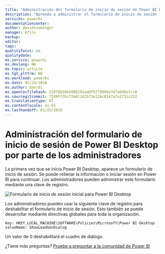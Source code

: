 ```yaml
---
title: "Administración del formulario de inicio de sesión de Power BI Desktop por parte de los administradores"
description: "Aprenda a administrar el formulario de inicio de sesión inicial al abrir Power BI Desktop."
services: powerbi
documentationcenter: 
author: davidiseminger
manager: kfile
backup: 
editor: 
tags: 
qualityfocus: no
qualitydate: 
ms.service: powerbi
ms.devlang: NA
ms.topic: article
ms.tgt_pltfrm: NA
ms.workload: powerbi
ms.date: 01/24/2018
ms.author: davidi
ms.openlocfilehash: 519f8b56b5086292addf577d969a707a6d6efcc8
ms.sourcegitcommit: 7249ff35c73adc2d25f2e12bc0147afa1f31c232
ms.translationtype: HT
ms.contentlocale: es-ES
ms.lasthandoff: 01/25/2018
---
```

# <a name="how-administrators-can-manage-the-power-bi-desktop-sign-in-form"></a>Administración del formulario de inicio de sesión de Power BI Desktop por parte de los administradores
La primera vez que se inicia Power BI Desktop, aparece un formulario de inicio de sesión. Se puede rellenar la información o iniciar sesión en Power BI para continuar. Los administradores pueden administrar este formulario mediante una clave de registro. 

![Formulario de inicio de sesión inicial para Power BI Desktop](media/desktop-admin-sign-in-form/sign-in-form.png)

Los administradores pueden usar la siguiente clave de registro para deshabilitar el formulario de inicio de sesión. Esto también se puede desarrollar mediante directivas globales para toda la organización.

```
Key: HKEY_LOCAL_MACHINE\SOFTWARE\Policies\Microsoft\Power BI Desktop
valueName: ShowLeadGenDialog
```

Un valor de 0 deshabilitará el cuadro de diálogo.

¿Tiene más preguntas? [Pruebe a preguntar a la comunidad de Power BI](http://community.powerbi.com/)


